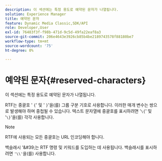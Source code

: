 ```yaml
---
description: 이 섹션에는 특정 용도로 예약된 문자가 나열됩니다.
solution: Experience Manager
title: 예약된 문자
feature: Dynamic Media Classic,SDK/API
role: Developer,User
exl-id: 76483f3f-f98b-471d-9c5d-49fa22eaf8a3
source-git-commit: 206e4643e3926cb85b4be2189743578f88180be7
workflow-type: tm+mt
source-wordcount: '75'
ht-degree: 0%

---
```


# 예약된 문자{#reserved-characters}

이 섹션에는 특정 용도로 예약된 문자가 나열됩니다.

RTF는 중괄호 &#39; `{`&#39; 및 &#39; `}`&#39;을(를) 그룹 구분 기호로 사용합니다. 이러한 매개 변수는 쌍으로 발생해야 하며 중첩될 수 있습니다. 텍스트 문자열에 중괄호를 표시하려면 &#39;`\{`&#39; 및 &#39;`\}`&#39;을(를) 각각 사용합니다.

>[!NOTE]
>
>RTF에 사용되는 모든 중괄호는 URL 인코딩해야 합니다.

백슬래시 &#39;\&#39;는 RTF 명령 및 키워드를 도입하는 데 사용됩니다. 백슬래시를 표시하려면 `'\\'`을(를) 사용합니다.
